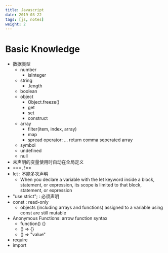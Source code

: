 ```yaml
---
title: Javascript
date: 2019-03-22
tags: [js, notes]
weight: 2
---
```


# Basic Knowledge

* 数据类型
  * number
    * isInteger
  * string
    * .length
  * boolean
  * object
    * Object.freeze()
    * get
    * set
    * construct
  * array
    * filter(item, index, array)
    * map
    * spread operator: ... return comma seperated array
  * symbol
  * undefined
  * null
* 未声明的变量使用时自动在全局定义
* ===, !==
* let : 不能多次声明
  * When you declare a variable with the let keyword inside a block, statement, or expression, its scope is limited to that block, statement, or expression
* "use strict"; : 必须声明
* const : read-only
  * objects (including arrays and functions) assigned to a variable using const are still mutable
* Anonymous Functions: arrow function syntax
  * function() {}
  * () => {}
  * () => "value"
* require
* import

<!--more-->